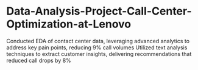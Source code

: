 # Data-Analysis-Project-Call-Center-Optimization-at-Lenovo
Conducted EDA of contact center data, leveraging advanced analytics to address key pain points, reducing 9% call volumes  Utilized text analysis techniques to extract customer insights, delivering recommendations that reduced call drops by 8%
